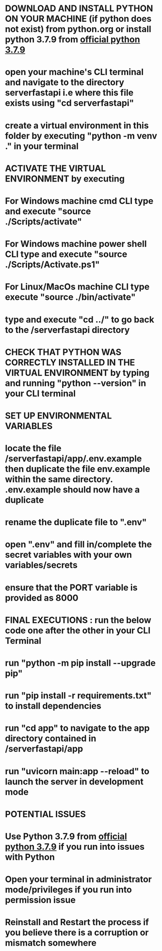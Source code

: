 # DOWNLOAD AND INSTALL PYTHON ON YOUR MACHINE (if python does not exist) from python.org or install python 3.7.9 from [official python 3.7.9](https://www.python.org/downloads/release/python-379/)
 
# open your machine's CLI terminal and navigate to the directory serverfastapi i.e where this file exists using "cd serverfastapi"
# create a virtual environment in this folder by executing "python -m venv ." in your terminal

# ACTIVATE THE VIRTUAL ENVIRONMENT by executing
# For Windows machine cmd CLI type and execute "source ./Scripts/activate"
# For Windows machine power shell CLI type and execute "source ./Scripts/Activate.ps1"
# For Linux/MacOs machine CLI type execute "source ./bin/activate"
# type and execute "cd ../" to go back to the /serverfastapi directory


# CHECK THAT PYTHON WAS CORRECTLY INSTALLED IN THE VIRTUAL ENVIRONMENT by typing and running "python --version" in your CLI terminal


# SET UP ENVIRONMENTAL VARIABLES
# locate the file /serverfastapi/app/.env.example then duplicate the file env.example within the same directory. .env.example should now have a duplicate
# rename the duplicate file to ".env"
# open ".env" and fill in/complete the secret variables with your own variables/secrets
# ensure that the PORT variable is provided as 8000


# FINAL EXECUTIONS : run the below code one after the other in your CLI Terminal
# run "python -m pip install --upgrade pip"
# run "pip install -r requirements.txt" to install dependencies
# run "cd app" to navigate to the app directory contained in /serverfastapi/app
# run "uvicorn main:app --reload" to launch the server in development mode



# POTENTIAL ISSUES
# Use Python 3.7.9 from [official python 3.7.9](https://www.python.org/downloads/release/python-379/) if you run into issues with Python
# Open your terminal in administrator mode/privileges if you run into permission issue
# Reinstall and Restart the process if you believe there is a corruption or mismatch somewhere
